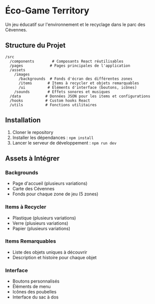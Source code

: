# Éco-Game Territory

Un jeu éducatif sur l'environnement et le recyclage dans le parc des Cévennes.

## Structure du Projet

```
/src
  /components        # Composants React réutilisables
  /pages            # Pages principales de l'application
  /assets
    /images
      /backgrounds  # Fonds d'écran des différentes zones
      /items       # Items à recycler et objets remarquables
      /ui          # Éléments d'interface (boutons, icônes)
    /sounds        # Effets sonores et musiques
  /data           # Données JSON pour les items et configurations
  /hooks          # Custom hooks React
  /utils          # Fonctions utilitaires
```

## Installation

1. Cloner le repository
2. Installer les dépendances : `npm install`
3. Lancer le serveur de développement : `npm run dev`

## Assets à Intégrer

### Backgrounds
- Page d'accueil (plusieurs variations)
- Carte des Cévennes
- Fonds pour chaque zone de jeu (5 zones)

### Items à Recycler
- Plastique (plusieurs variations)
- Verre (plusieurs variations)
- Papier (plusieurs variations)

### Items Remarquables
- Liste des objets uniques à découvrir
- Description et histoire pour chaque objet

### Interface
- Boutons personnalisés
- Éléments de menu
- Icônes des poubelles
- Interface du sac à dos
